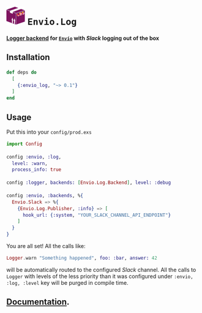 # ![Envio.Log](/stuff/logo-48x48.png?raw=true) `Envio.Log`

**[Logger backend](https://hexdocs.pm/logger/Logger.html#module-backends) for [`Envío`](http://hexdocs.pm/envio) with _Slack_ logging out of the box**

## Installation

```elixir
def deps do
  [
    {:envio_log, "~> 0.1"}
  ]
end
```

## Usage

Put this into your `config/prod.exs`

```elixir
import Config

config :envio, :log,
  level: :warn,
  process_info: true

config :logger, backends: [Envio.Log.Backend], level: :debug

config :envio, :backends, %{
  Envio.Slack => %{
    {Envio.Log.Publisher, :info} => [
      hook_url: {:system, "YOUR_SLACK_CHANNEL_API_ENDPOINT"}
    ]
  }
}
```

You are all set! All the calls like:

```elixir
Logger.warn "Something happened", foo: :bar, answer: 42
```

will be automatically routed to the configured _Slack_ channel. All the calls to `Logger` with levels of the less priority than it was configured under `:envio, :log, :level` key will be purged in compile time.


## [Documentation](https://hexdocs.pm/envio_log).

